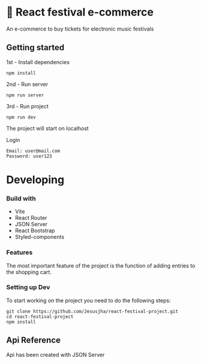 # 🚀 React festival e-commerce
An e-commerce to buy tickets for electronic music festivals

## Getting started
1st - Install dependencies
```shell
npm install
```
2nd - Run server
```shell
npm run server
```

3rd - Run project
```shell
npm run dev
```
The project will start on localhost

Login
```shell
Email: user@mail.com
Password: user123
```

# Developing
###  Build with
- Vite
- React Router
- JSON Server
- React Bootstrap
- Styled-components

### Features
The most important feature of the project is the function of adding entries to the shopping cart.

### Setting up Dev
To start working on the project you need to do the following steps:
```shell
git clone https://github.com/Jesusjha/react-festival-project.git
cd react-festival-project
npm install
```
## Api Reference
Api has been created with JSON Server
